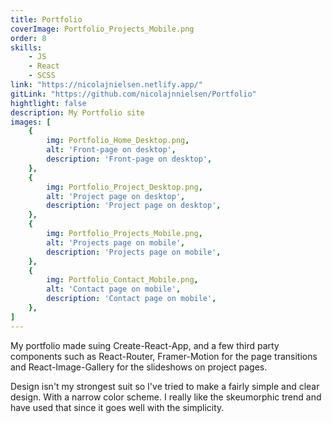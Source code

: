 ```yaml
---
title: Portfolio
coverImage: Portfolio_Projects_Mobile.png
order: 8
skills: 
    - JS
    - React
    - SCSS
link: "https://nicolajnielsen.netlify.app/"
gitLink: "https://github.com/nicolajnnielsen/Portfolio"
hightlight: false
description: My Portfolio site
images: [
    {
        img: Portfolio_Home_Desktop.png,
        alt: 'Front-page on desktop',
        description: 'Front-page on desktop',
    },
    {
        img: Portfolio_Project_Desktop.png,
        alt: 'Project page on desktop',
        description: 'Project page on desktop',
    },
    {
        img: Portfolio_Projects_Mobile.png,
        alt: 'Projects page on mobile',
        description: 'Projects page on mobile',
    },
    {
        img: Portfolio_Contact_Mobile.png,
        alt: 'Contact page on mobile',
        description: 'Contact page on mobile',
    },
]
---
```


My portfolio made suing Create-React-App, and a few third party components such as React-Router, Framer-Motion for the page transitions and React-Image-Gallery for the slideshows on project pages.

Design isn't my strongest suit so I've tried to make a fairly simple and clear design. With a narrow color scheme. I really like the skeumorphic trend and have used that since it goes well with the simplicity.